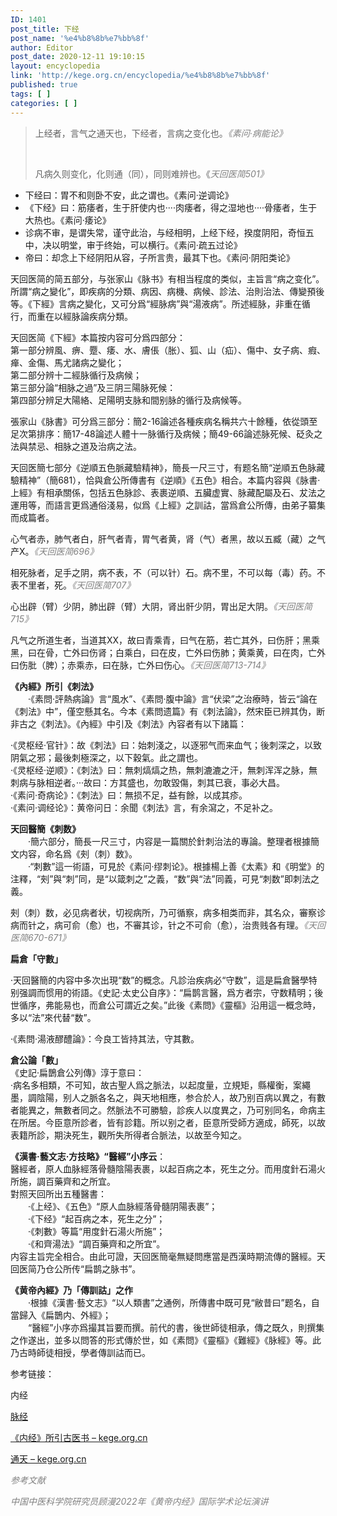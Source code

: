 ```yaml
---
ID: 1401
post_title: 下经
post_name: '%e4%b8%8b%e7%bb%8f'
author: Editor
post_date: 2020-12-11 19:10:15
layout: encyclopedia
link: 'http://kege.org.cn/encyclopedia/%e4%b8%8b%e7%bb%8f'
published: true
tags: [ ]
categories: [ ]
---
```

<!-- wp:paragraph -->
<blockquote>
<p>上经者，言气之通天也，下经者，言病之变化也。<span style="color: #808080;"><em>《素问·病能论》</em></span></p>
<p>&nbsp;</p>
<p>凡病久则变化，化则通（同），同则难辨也。《<span style="color: #808080;"><em>天回医简501》</em></span></p>
</blockquote>
<ul>
<li>下经曰：胃不和则卧不安，此之谓也。《素问·逆调论》</li>
<li>《下经》曰：筋痿者，生于肝使内也····肉痿者，得之湿地也····骨痿者，生于大热也。《素问·痿论》</li>
<li>诊病不审，是谓失常，谨守此治，与经相明，上经下经，揆度阴阳，奇恒五中，决以明堂，审于终始，可以横行。《素问·疏五过论》</li>
<li>帝曰：却念上下经阴阳从容，子所言贵，最其下也。《素问·阴阳类论》</li>
</ul>
<p>天回医简的简五部分，与张家山《脉书》有相当程度的类似，主旨言“病之变化”。所謂“病之變化”，即疾病的分類、病因、病機、病候、診法、治則治法、傳變預後等。《下經》言病之變化，又可分爲“經脉病”與“湯液病”。所述經脉，非重在循行，而重在以經脉論疾病分類。</p>
<p>天回医简《下經》本篇按内容可分爲四部分：<br />第一部分辨風、痹、蹷、痿、水、膚倀（胀）、狐、山（疝）、傷中、女子病、瘕、瘅、金傷、馬尤諸病之變化；<br />第二部分辨十二經脉循行及病候；<br />第三部分論“相脉之過”及三阴三陽脉死候：<br />第四部分辨足大陽絡、足陽明支脉和間别脉的循行及病候等。</p>
<p>張家山《脉書》可分爲三部分：簡2-16論述各種疾病名稱共六十餘種，依從頭至足次第排序：簡17-48論述人體十一脉循行及病候；簡49-66論述脉死候、砭灸之法與禁忌、相脉之道及治病之法。　</p>
<p>天回医簡七部分《逆順五色脈藏驗精神》，簡長一尺三寸，有题名簡“逆順五色脉藏驗精神”（簡681），恰與倉公所傳書有《逆順》《五色》相合。本篇内容與《脉書·上經》有相承關係，包括五色脉診、表裹逆順、五臟虚實、脉藏配屬及石、犮法之運用等，而語言更爲通俗淺易，似爲《上經》之訓詁，當爲倉公所傳，由弟子纂集而成篇者。</p>
<p>心气者赤，肺气者白，肝气者青，胃气者黄，肾（气）者黑，故以五臧（藏）之气产X。<span style="color: #808080;"><em>《天回医简696》</em></span></p>
<p>相死脉者，足手之阴，病不表，不（可以针）石。病不里，不可以每（毒）药。不表不里者，死。<span style="color: #808080;"><em>《天回医简707》</em></span></p>
<p>心出辟（臂）少阴，肺出辟（臂）大阴，肾出骭少阴，胃出足大阴。<span style="color: #808080;"><em>《天回医简715》</em></span></p>
<p>凡气之所道生者，当道其XX，故曰青乘青，曰气在筋，若亡其外，曰伤肝；黑乘黑，曰在骨，亡外曰伤肾；白乘白，曰在皮，亡外曰伤肺；黄乘黄，曰在肉，亡外曰伤肶（脾）；赤乘赤，曰在脉，亡外曰伤心。<span style="color: #808080;"><em>《天回医简713-714》</em></span></p>
<p><strong>《內經》所引《刺法》</strong><br />　　·《素問·評熱病論》言“風水”、《素問·腹中論》言“伏梁”之治療時，皆云“論在《刺法》中”，僅空懸其名。今本《素問遗篇》有《刺法論》，然宋臣已辨其伪，断非古之《刺法》。《內經》中引及《刺法》內容者有以下諸篇：</p>
<p>·《灵枢经·官针》：故《刺法》曰：始刺淺之，以逐邪气而来血气；後刺深之，以致阴氣之邪；最後刺極深之，以下穀氣。此之謂也。<br />·《灵枢经·逆顺》：《刺法》曰：無刺熇熇之热，無刺漉漉之汗，無刺浑浑之脉，無刺病与脉相逆者。···故曰：方其盛也，勿敢毀傷，刺其已衰，事必大昌。<br />·《素问·奇病论》：《刺法》曰：無损不足，益有餘，以成其疹。<br />·《素问·调经论》：黄帝问日：余聞《刺法》言，有余瀉之，不足补之。</p>
<p><strong>天回醫簡《刺数》</strong><br />　　·簡六部分，簡長一尺三寸，内容是一篇關於針刺治法的專論。整理者根據簡文内容，命名爲《㓨（刺）数》。<br />　　·“刺數”這一術語，可見於《素问·缪刺论》。根據楊上善《太素》和《明堂》的注釋，“㓨”與“刺”同，是“以箴刺之”之義，“数”與“法”同義，可見“刺数”即刺法之義。</p>
<p>㓨（刺）数，必见病者状，切视病所，乃可循察，病多相类而非，其名众，審察诊病而针之，病可俞（愈）也，不審其诊，针之不可俞（愈），治贵贱各有理。<span style="color: #808080;"><em>《天回医简670-671》</em></span></p>
<p><strong>扁倉「守數」</strong></p>
<p>·天回醫簡的内容中多次出現“数”的概念。凡診治疾病必“守数”，這是扁倉醫學特别强調而惯用的術語。《史記·太史公自序》：“扁鹊言醫，爲方者宗，守数精明；後世循序，弗能易也，而倉公可謂近之矣。”此後《素問》《靈樞》沿用這一概念時，多以“法”來代替“数”。</p>
<p>·《素問·湯液醪醴論》：今良工皆持其法，守其數。</p>
<p><strong>倉公論「數」</strong><br />《史記·扁鵲倉公列傳》淳于意曰：<br />·病名多相類，不可知，故古聖人爲之脈法，以起度量，立規矩，縣權衡，案繩墨，調陰陽，别人之脈各名之，與天地相應，参合於人，故乃别百病以異之，有數者能異之，無數者同之。然脈法不可勝驗，診疾人以度異之，乃可别同名，命病主在所居。今臣意所診者，皆有診籍。所以别之者，臣意所受師方適成，師死，以故表籍所診，期決死生，觀所失所得者合脈法，以故至今知之。</p>
<p><strong>《漢書·藝文志·方技略》“醫經”小序云</strong>：<br />醫經者，原人血脉經落骨髓陰陽表裹，以起百病之本，死生之分。而用度針石湯火所施，調百藥齊和之所宜。<br />對照天回所出五種醫書：<br />　　·《上经》、《五色》“原人血脉經落骨髓阴陽表裹”；<br />　　·《下经》“起百病之本，死生之分”；<br />　　·《刺數》等篇“用度針石湯火所施”；<br />　　·《和齊湯法》“調百藥齊和之所宜”。<br />内容主旨完全相合。由此可證，天回医簡毫無疑問應當是西漢時期流傳的醫經。天回医简乃仓公所传“扁鹊之脉书”。</p>
<p><strong>《黄帝內經》乃「傳訓詁」之作</strong><br />　　·根據《漢書·藝文志》“以人類書”之通例，所傳書中既可見“敝昔曰”题名，自當歸入《扁鵲内、外經》；<br />　　“醫經”小序亦爲撮其旨要而撰。前代的書，後世師徒相承，傳之既久，則撰集之作遂出，並多以問答的形式傳於世，如《素問》《靈樞》《難經》《脉經》等。此乃古時師徒相授，學者傳訓詁而已。</p>
<p>参考链接：</p>
<p>内经</p>
<p><a href="http://kege.org.cn/encyclopedia/%e8%84%89%e7%bb%8f">脉经</a></p>
<p><a href="http://kege.org.cn/encyclopedia/%e3%80%8a%e5%86%85%e7%bb%8f%e3%80%8b%e6%89%80%e5%bc%95%e5%8f%a4%e5%8c%bb%e4%b9%a6">《内经》所引古医书 – kege.org.cn</a></p>
<p><a href="http://kege.org.cn/encyclopedia/%e9%80%9a%e5%a4%a9">通天 – kege.org.cn</a></p>
<p><span style="color: #808080;"><em>参考文献</em></span></p>
<p><span style="color: #808080;"><em>中国中医科学院研究员顾漫2022年《黄帝内经》国际学术论坛演讲</em></span></p>
<!-- /wp:core-embed/wordpress -->